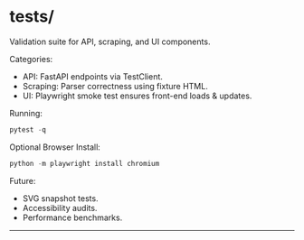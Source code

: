 # tests/

Validation suite for API, scraping, and UI components.

Categories:
- API: FastAPI endpoints via TestClient.
- Scraping: Parser correctness using fixture HTML.
- UI: Playwright smoke test ensures front-end loads & updates.

Running:
```powershell
pytest -q
```
Optional Browser Install:
```powershell
python -m playwright install chromium
```

Future:
- SVG snapshot tests.
- Accessibility audits.
- Performance benchmarks.

---
